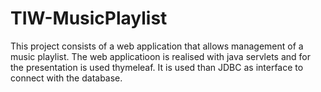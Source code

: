 # TIW-MusicPlaylist
This project consists of a web application that allows management of a music playlist. The web applicatioon is realised with java servlets and for the presentation is used thymeleaf. It is used than JDBC as interface to connect with the database.
